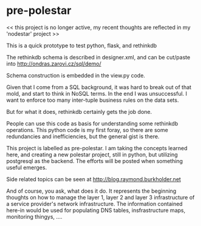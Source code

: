 pre-polestar
============

<< this project is no longer active, my recent thoughts are reflected in my 'nodestar' project >>

This is a quick prototype to test python, flask, and rethinkdb

The rethinkdb schema is described in designer.xml, and can be cut/paste into http://ondras.zarovi.cz/sql/demo/

Schema construction is embedded in the view.py code.

Given that I come from a SQL background, it was hard to break out of that mold, 
and start to think in NoSQL terms.  In the end I was unsuccessful.  I want to 
enforce too many inter-tuple business rules on the data sets.  

But for what it does, rethinkdb certainly gets the job done.

People can use this code as basis for understanding some rethinkdb operations.  This python code 
is my first foray, so there are some redundancies and inefficiencies, but the general gist 
is there.

This project is labelled as pre-polestar.  I am taking the concepts learned here, and creating a 
new polestar project, still in python, but utilizing postgresql as the backend.  The efforts 
will be posted when something useful emerges.

Side related topics can be seen at http://blog.raymond.burkholder.net

And of course, you ask, what does it do.  It represents the beginning thoughts on how to manage the 
layer 1, layer 2 and layer 3 infrastructure of a service provider's network infrastructure.  The 
information contained here-in would be used for populating DNS tables, insfrastructure maps, 
monitoring thingys, ....
